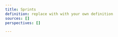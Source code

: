 ```yaml
---
title: Sprints
definition: replace with with your own definition
sources: []
perspectives: []

---
```

